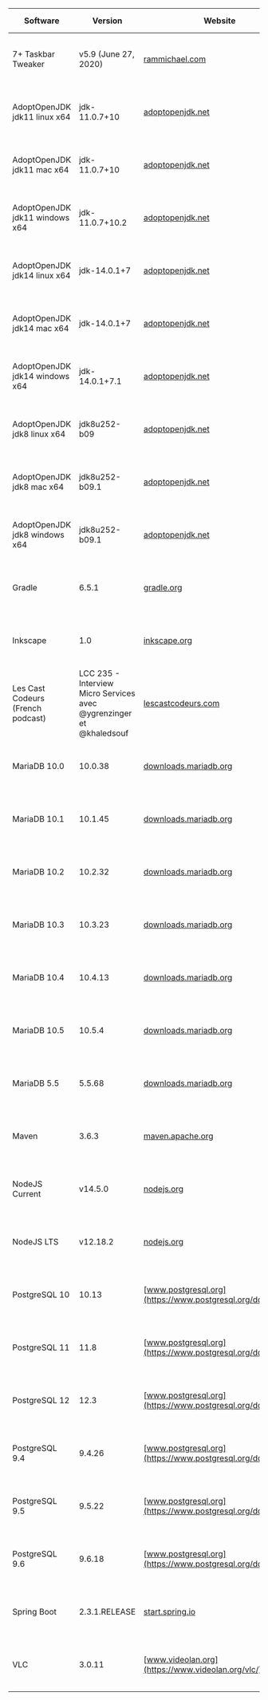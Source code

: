 |Software|Version|Website|Check date|
|---|---|---|---|
|7+ Taskbar Tweaker|v5.9 (June 27, 2020)|[rammichael.com](https://rammichael.com/7-taskbar-tweaker)|Sat Jun 27 16:01:06 CEST 2020|
|AdoptOpenJDK jdk11 linux x64|jdk-11.0.7+10|[adoptopenjdk.net](https://adoptopenjdk.net/releases.html?variant=openjdk11&jvmVariant=hotspot)|Mon May 25 17:35:07 CEST 2020|
|AdoptOpenJDK jdk11 mac x64|jdk-11.0.7+10|[adoptopenjdk.net](https://adoptopenjdk.net/releases.html?variant=openjdk11&jvmVariant=hotspot)|Mon May 25 17:35:08 CEST 2020|
|AdoptOpenJDK jdk11 windows x64|jdk-11.0.7+10.2|[adoptopenjdk.net](https://adoptopenjdk.net/releases.html?variant=openjdk11&jvmVariant=hotspot)|Mon May 25 17:35:09 CEST 2020|
|AdoptOpenJDK jdk14 linux x64|jdk-14.0.1+7|[adoptopenjdk.net](https://adoptopenjdk.net/releases.html?variant=openjdk14&jvmVariant=hotspot)|Mon May 25 17:35:12 CEST 2020|
|AdoptOpenJDK jdk14 mac x64|jdk-14.0.1+7|[adoptopenjdk.net](https://adoptopenjdk.net/releases.html?variant=openjdk14&jvmVariant=hotspot)|Mon May 25 17:35:13 CEST 2020|
|AdoptOpenJDK jdk14 windows x64|jdk-14.0.1+7.1|[adoptopenjdk.net](https://adoptopenjdk.net/releases.html?variant=openjdk14&jvmVariant=hotspot)|Mon May 25 17:35:14 CEST 2020|
|AdoptOpenJDK jdk8 linux x64|jdk8u252-b09|[adoptopenjdk.net](https://adoptopenjdk.net/releases.html?variant=openjdk8&jvmVariant=hotspot)|Mon May 25 17:35:16 CEST 2020|
|AdoptOpenJDK jdk8 mac x64|jdk8u252-b09.1|[adoptopenjdk.net](https://adoptopenjdk.net/releases.html?variant=openjdk8&jvmVariant=hotspot)|Mon May 25 17:35:17 CEST 2020|
|AdoptOpenJDK jdk8 windows x64|jdk8u252-b09.1|[adoptopenjdk.net](https://adoptopenjdk.net/releases.html?variant=openjdk8&jvmVariant=hotspot)|Mon May 25 17:35:18 CEST 2020|
|Gradle|6.5.1|[gradle.org](https://gradle.org/releases/)|Tue Jun 30 09:00:39 CEST 2020|
|Inkscape|1.0|[inkscape.org](https://inkscape.org)|Mon May 25 17:35:21 CEST 2020|
|Les Cast Codeurs (French podcast)|LCC 235 - Interview Micro Services avec @ygrenzinger et @khaledsouf|[lescastcodeurs.com](https://lescastcodeurs.com)|Wed Jul 08 23:00:51 CEST 2020|
|MariaDB 10.0|10.0.38|[downloads.mariadb.org](https://downloads.mariadb.org)|Mon May 25 17:35:25 CEST 2020|
|MariaDB 10.1|10.1.45|[downloads.mariadb.org](https://downloads.mariadb.org)|Mon May 25 17:35:26 CEST 2020|
|MariaDB 10.2|10.2.32|[downloads.mariadb.org](https://downloads.mariadb.org)|Mon May 25 17:35:27 CEST 2020|
|MariaDB 10.3|10.3.23|[downloads.mariadb.org](https://downloads.mariadb.org)|Mon May 25 17:35:28 CEST 2020|
|MariaDB 10.4|10.4.13|[downloads.mariadb.org](https://downloads.mariadb.org)|Mon May 25 17:35:29 CEST 2020|
|MariaDB 10.5|10.5.4|[downloads.mariadb.org](https://downloads.mariadb.org)|Wed Jun 24 15:00:53 CEST 2020|
|MariaDB 5.5|5.5.68|[downloads.mariadb.org](https://downloads.mariadb.org)|Mon May 25 17:35:31 CEST 2020|
|Maven|3.6.3|[maven.apache.org](https://maven.apache.org/download.cgi)|Mon May 25 17:35:32 CEST 2020|
|NodeJS Current|v14.5.0|[nodejs.org](https://nodejs.org)|Wed Jul 01 01:00:57 CEST 2020|
|NodeJS LTS|v12.18.2|[nodejs.org](https://nodejs.org)|Tue Jun 30 16:01:00 CEST 2020|
|PostgreSQL 10|10.13|[www.postgresql.org](https://www.postgresql.org/download/)|Mon May 25 17:35:38 CEST 2020|
|PostgreSQL 11|11.8|[www.postgresql.org](https://www.postgresql.org/download/)|Mon May 25 17:35:39 CEST 2020|
|PostgreSQL 12|12.3|[www.postgresql.org](https://www.postgresql.org/download/)|Mon May 25 17:35:40 CEST 2020|
|PostgreSQL 9.4|9.4.26|[www.postgresql.org](https://www.postgresql.org/download/)|Mon May 25 17:35:41 CEST 2020|
|PostgreSQL 9.5|9.5.22|[www.postgresql.org](https://www.postgresql.org/download/)|Mon May 25 17:35:42 CEST 2020|
|PostgreSQL 9.6|9.6.18|[www.postgresql.org](https://www.postgresql.org/download/)|Mon May 25 17:35:43 CEST 2020|
|Spring Boot|2.3.1.RELEASE|[start.spring.io](https://start.spring.io)|Fri Jun 12 09:01:02 CEST 2020|
|VLC|3.0.11|[www.videolan.org](https://www.videolan.org/vlc/)|Tue Jun 16 19:01:03 CEST 2020|
